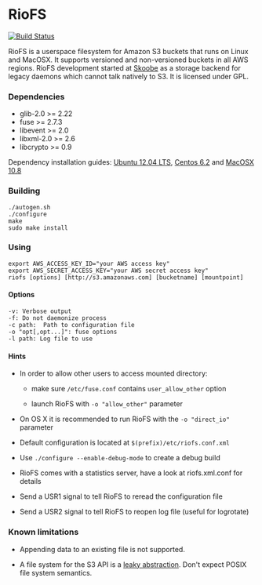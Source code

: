 # RioFS

[![Build Status](https://secure.travis-ci.org/skoobe/riofs.png)](https://travis-ci.org/skoobe/riofs)

RioFS is a userspace filesystem for Amazon S3 buckets that runs on Linux and MacOSX. It supports versioned and non-versioned buckets in all AWS regions. RioFS development started at [Skoobe](https://www.skoobe.de) as a storage backend for legacy daemons which cannot talk natively to S3. It is licensed under GPL.

### Dependencies

* glib-2.0 >= 2.22
* fuse >= 2.7.3
* libevent >= 2.0
* libxml-2.0 >= 2.6
* libcrypto >= 0.9

Dependency installation guides: [Ubuntu 12.04 LTS](https://github.com/skoobe/riofs/wiki/Ubuntu-12.04-LTS), [Centos 6.2](https://github.com/skoobe/riofs/wiki/Centos-6.2) and [MacOSX 10.8](https://github.com/skoobe/riofs/wiki/MacOSX-10.8)

### Building

```
./autogen.sh
./configure
make
sudo make install
```

### Using

```
export AWS_ACCESS_KEY_ID="your AWS access key"
export AWS_SECRET_ACCESS_KEY="your AWS secret access key"
riofs [options] [http://s3.amazonaws.com] [bucketname] [mountpoint]
```

#### Options

```
-v: Verbose output
-f: Do not daemonize process
-c path:  Path to configuration file
-o "opt[,opt...]": fuse options
-l path: Log file to use
```

#### Hints

*   In order to allow other users to access mounted directory:

    - make sure `/etc/fuse.conf` contains `user_allow_other` option
  
    - launch RioFS with  `-o "allow_other"`  parameter

* On OS X it is recommended to run RioFS with the `-o "direct_io"` parameter
 
* Default configuration is located at `$(prefix)/etc/riofs.conf.xml`

* Use `./configure --enable-debug-mode` to create a debug build

* RioFS comes with a statistics server, have a look at riofs.xml.conf for details

* Send a USR1 signal to tell RioFS to reread the configuration file

* Send a USR2 signal to tell RioFS to reopen log file (useful for logrotate)

### Known limitations

* Appending data to an existing file is not supported.

* A file system for the S3 API is a [leaky abstraction](http://en.wikipedia.org/wiki/Leaky_abstraction). Don't expect POSIX file system semantics.
